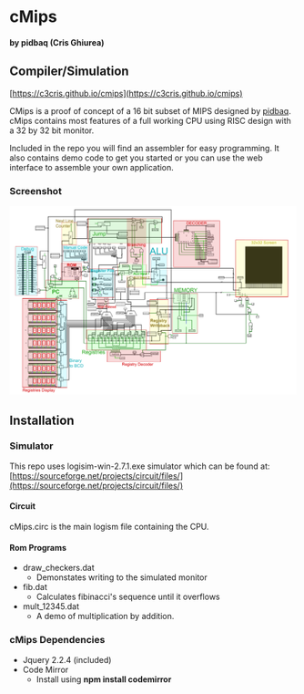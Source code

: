 # cMips
#### by pidbaq (Cris Ghiurea)

## Compiler/Simulation
[https://c3cris.github.io/cmips](https://c3cris.github.io/cmips)

CMips is a proof of concept of a 16 bit subset of MIPS designed by [pidbaq](http://www.pidbaq.com).  cMips contains most features of a full working CPU using RISC design with a 32 by 32 bit monitor. 

Included in the repo you will find an assembler for easy programming.  It also contains demo code to get you started or you can use the web interface to assemble your own application.

### Screenshot

![cMips Screenshot](docs/images/labeled_schematic.png)

## Installation

### Simulator

This repo uses logisim-win-2.7.1.exe simulator which can be found at:  [https://sourceforge.net/projects/circuit/files/](https://sourceforge.net/projects/circuit/files/)

#### Circuit

cMips.circ is the main logism file containing the CPU.

#### Rom Programs

* draw_checkers.dat 
  * Demonstates writing to the simulated monitor
* fib.dat
  * Calculates fibinacci's sequence until it overflows 
* mult_12345.dat
  * A demo of multiplication by addition. 

### cMips Dependencies

* Jquery 2.2.4 (included)
* Code Mirror
  * Install using **npm install codemirror**



